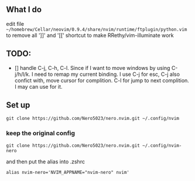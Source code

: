 ## What I do
edit file `~/homebrew/Cellar/neovim/0.9.4/share/nvim/runtime/ftplugin/python.vim` to remove all ']]' and '[[' shortcut to make RRethy/vim-illuminate work

## TODO:
- [] handle C-j, C-h, C-l. Since if I want to move windows by using C-j/h/l/k. I need to remap my current binding. I use C-j for esc, C-j also confict with,  move cursor for complition.  C-l for jump to next complition. I may can use <M-j> <M-h> <M-k> <M-l> for it.

## Set up
```
git clone https://github.com/Nero5023/nero.nvim.git ~/.config/nvim
```

### keep the original config
```
git clone https://github.com/Nero5023/nero.nvim.git ~/.config/nvim-nero
```
and then put the alias into .zshrc
```
alias nvim-nero='NVIM_APPNAME="nvim-nero" nvim'
```
